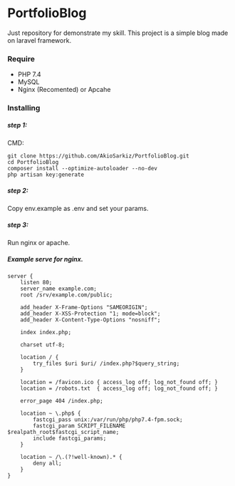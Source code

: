 # PortfolioBlog
Just repository for demonstrate my skill. This project is a simple blog made on laravel framework.


### Require
- PHP 7.4
- MySQL
- Nginx (Recomented) or Apcahe


### Installing 

##### step 1:
CMD:
```
git clone https://github.com/AkioSarkiz/PortfolioBlog.git
cd PortfolioBlog
composer install --optimize-autoloader --no-dev
php artisan key:generate
```
##### step 2:
Copy env.example as .env and set your params.

##### step 3:
Run nginx or apache.

##### Example serve for nginx.
```
server {
    listen 80;
    server_name example.com;
    root /srv/example.com/public;

    add_header X-Frame-Options "SAMEORIGIN";
    add_header X-XSS-Protection "1; mode=block";
    add_header X-Content-Type-Options "nosniff";

    index index.php;

    charset utf-8;

    location / {
        try_files $uri $uri/ /index.php?$query_string;
    }

    location = /favicon.ico { access_log off; log_not_found off; }
    location = /robots.txt  { access_log off; log_not_found off; }

    error_page 404 /index.php;

    location ~ \.php$ {
        fastcgi_pass unix:/var/run/php/php7.4-fpm.sock;
        fastcgi_param SCRIPT_FILENAME $realpath_root$fastcgi_script_name;
        include fastcgi_params;
    }

    location ~ /\.(?!well-known).* {
        deny all;
    }
}
```

